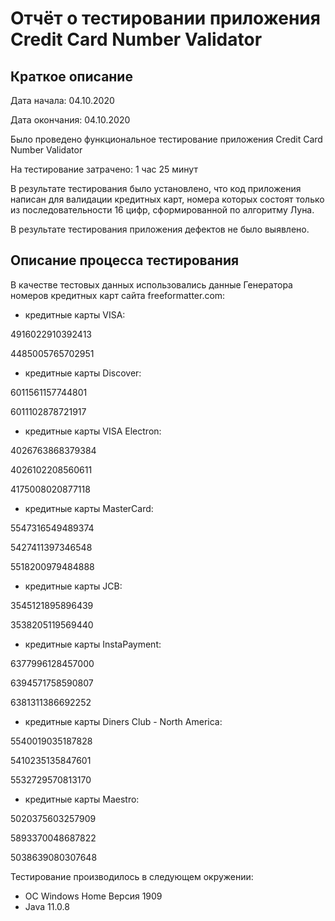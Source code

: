 # Отчёт о тестировании приложения Credit Card Number Validator

## Краткое описание

Дата начала: 04.10.2020

Дата окончания: 04.10.2020 

Было проведено функциональное тестирование приложения Credit Card Number Validator

На тестирование затрачено: 1 час 25 минут

В результате тестирования было установлено, что код приложения написан для валидации кредитных карт, номера которых состоят только из последовательности 16 цифр, сформированной по алгоритму Луна. 

В результате тестирования приложения дефектов не было выявлено. 


## Описание процесса тестирования

В качестве тестовых данных использовались данные Генератора номеров кредитных карт сайта freeformatter.com:
* кредитные карты VISA:

4916022910392413

4485005765702951

* кредитные карты Discover:

6011561157744801

6011102878721917

* кредитные карты VISA Electron:

4026763868379384

4026102208560611

4175008020877118

* кредитные карты MasterCard:

5547316549489374

5427411397346548

5518200979484888

* кредитные карты JCB:

3545121895896439

3538205119569440

* кредитные карты InstaPayment:

6377996128457000

6394571758590807

6381311386692252

* кредитные карты Diners Club - North America:

5540019035187828

5410235135847601

5532729570813170

* кредитные карты Maestro:

5020375603257909

5893370048687822

5038639080307648


Тестирование производилось в следующем окружении:
* ОС Windows Home Версия 1909
* Java 11.0.8
